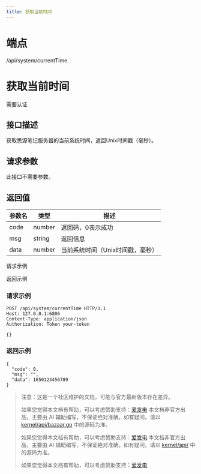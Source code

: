 ```yaml
---
title: 获取当前时间
---
```

# 端点

/api/system/currentTime

# 获取当前时间

需要认证

## 接口描述

获取思源笔记服务器的当前系统时间，返回Unix时间戳（毫秒）。

## 请求参数

此接口不需要参数。

## 返回值

| 参数名 | 类型 | 描述 |
| --- | --- | --- |
| code | number | 返回码，0表示成功 |
| msg | string | 返回信息 |
| data | number | 当前系统时间（Unix时间戳，毫秒） |

请求示例

返回示例

### 请求示例

```
POST /api/system/currentTime HTTP/1.1
Host: 127.0.0.1:6806
Content-Type: application/json
Authorization: Token your-token

{}
```

### 返回示例

```
{
  "code": 0,
  "msg": "",
  "data": 1650123456789
}
```

> 注意：这是一个社区维护的文档，可能与官方最新版本存在差异。
> 
> 如果您觉得本文档有帮助，可以考虑赞助支持：[爱发电](https://afdian.com/a/leolee9086?tab=feed)
> 本文档非官方出品，主要由 AI 辅助编写，不保证绝对准确。如有疑问，请以 [kernel/api/bazaar.go](https://github.com/siyuan-note/siyuan/blob/master/kernel/api/bazaar.go) 中的源码为准。
> 
> 如果您觉得本文档有帮助，可以考虑赞助支持：[爱发电](https://afdian.com/a/leolee9086?tab=feed)
> 本文档非官方出品，主要由 AI 辅助编写，不保证绝对准确。如有疑问，请以 [kernel/api/](https://github.com/siyuan-note/siyuan/blob/master/kernel/api/) 中的源码为准。
> 
> 如果您觉得本文档有帮助，可以考虑赞助支持：[爱发电](https://afdian.com/a/leolee9086?tab=feed)
